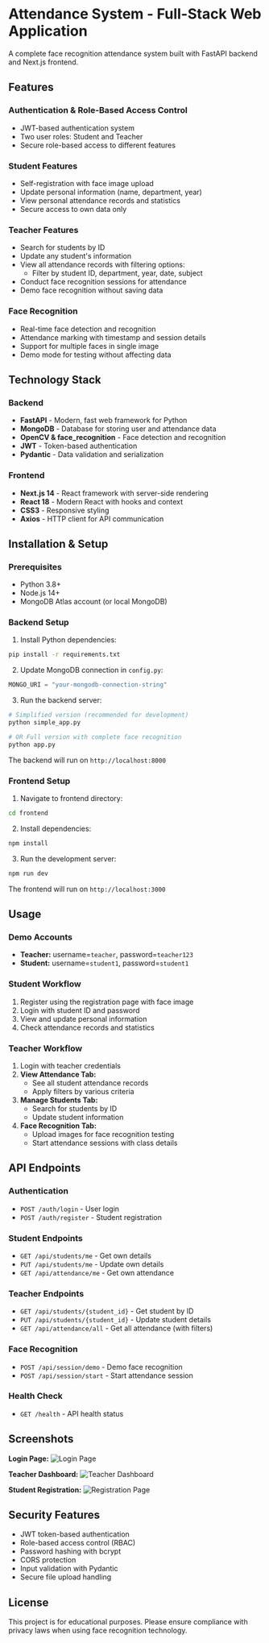 # Attendance System - Full-Stack Web Application

A complete face recognition attendance system built with FastAPI backend and Next.js frontend.

## Features

### Authentication & Role-Based Access Control
- JWT-based authentication system
- Two user roles: Student and Teacher
- Secure role-based access to different features

### Student Features
- Self-registration with face image upload
- Update personal information (name, department, year)
- View personal attendance records and statistics
- Secure access to own data only

### Teacher Features
- Search for students by ID
- Update any student's information
- View all attendance records with filtering options:
  - Filter by student ID, department, year, date, subject
- Conduct face recognition sessions for attendance
- Demo face recognition without saving data

### Face Recognition
- Real-time face detection and recognition
- Attendance marking with timestamp and session details
- Support for multiple faces in single image
- Demo mode for testing without affecting data

## Technology Stack

### Backend
- **FastAPI** - Modern, fast web framework for Python
- **MongoDB** - Database for storing user and attendance data
- **OpenCV & face_recognition** - Face detection and recognition
- **JWT** - Token-based authentication
- **Pydantic** - Data validation and serialization

### Frontend
- **Next.js 14** - React framework with server-side rendering
- **React 18** - Modern React with hooks and context
- **CSS3** - Responsive styling
- **Axios** - HTTP client for API communication

## Installation & Setup

### Prerequisites
- Python 3.8+
- Node.js 14+
- MongoDB Atlas account (or local MongoDB)

### Backend Setup

1. Install Python dependencies:
```bash
pip install -r requirements.txt
```

2. Update MongoDB connection in `config.py`:
```python
MONGO_URI = "your-mongodb-connection-string"
```

3. Run the backend server:
```bash
# Simplified version (recommended for development)
python simple_app.py

# OR Full version with complete face recognition
python app.py
```

The backend will run on `http://localhost:8000`

### Frontend Setup

1. Navigate to frontend directory:
```bash
cd frontend
```

2. Install dependencies:
```bash
npm install
```

3. Run the development server:
```bash
npm run dev
```

The frontend will run on `http://localhost:3000`

## Usage

### Demo Accounts
- **Teacher:** username=`teacher`, password=`teacher123`
- **Student:** username=`student1`, password=`student1`

### Student Workflow
1. Register using the registration page with face image
2. Login with student ID and password
3. View and update personal information
4. Check attendance records and statistics

### Teacher Workflow
1. Login with teacher credentials
2. **View Attendance Tab:**
   - See all student attendance records
   - Apply filters by various criteria
3. **Manage Students Tab:**
   - Search for students by ID
   - Update student information
4. **Face Recognition Tab:**
   - Upload images for face recognition testing
   - Start attendance sessions with class details

## API Endpoints

### Authentication
- `POST /auth/login` - User login
- `POST /auth/register` - Student registration

### Student Endpoints
- `GET /api/students/me` - Get own details
- `PUT /api/students/me` - Update own details
- `GET /api/attendance/me` - Get own attendance

### Teacher Endpoints
- `GET /api/students/{student_id}` - Get student by ID
- `PUT /api/students/{student_id}` - Update student details
- `GET /api/attendance/all` - Get all attendance (with filters)

### Face Recognition
- `POST /api/session/demo` - Demo face recognition
- `POST /api/session/start` - Start attendance session

### Health Check
- `GET /health` - API health status

## Screenshots

**Login Page:**
![Login Page](https://github.com/user-attachments/assets/11988896-04a7-4354-93e3-707119a2cdfe)

**Teacher Dashboard:**
![Teacher Dashboard](https://github.com/user-attachments/assets/74ffe98f-2184-48c4-966a-7d5eef47e4ca)

**Student Registration:**
![Registration Page](https://github.com/user-attachments/assets/990878cd-4d45-46d9-9255-4f08a6fafec7)

## Security Features

- JWT token-based authentication
- Role-based access control (RBAC)  
- Password hashing with bcrypt
- CORS protection
- Input validation with Pydantic
- Secure file upload handling

## License

This project is for educational purposes. Please ensure compliance with privacy laws when using face recognition technology.